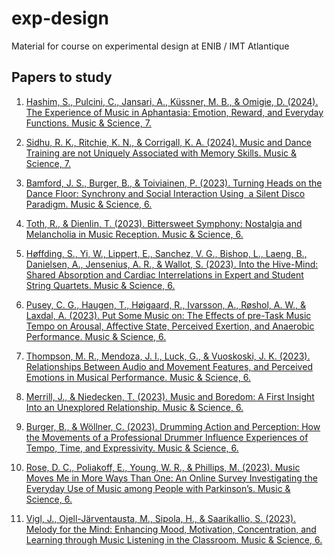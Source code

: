 # exp-design
Material for course on experimental design at ENIB / IMT Atlantique

## Papers to study 

1. [Hashim, S., Pulcini, C., Jansari, A., Küssner, M. B., & Omigie, D. (2024). The Experience of Music in Aphantasia: Emotion, Reward, and Everyday Functions. Music & Science, 7.](https://doi.org/10.1177/20592043231216259)

2. [Sidhu, R. K., Ritchie, K. N., & Corrigall, K. A. (2024). Music and Dance Training are not Uniquely Associated with Memory Skills. Music & Science, 7. ](https://doi.org/10.1177/20592043231222124)

3. [Bamford, J. S., Burger, B., & Toiviainen, P. (2023). Turning Heads on the Dance Floor: Synchrony and Social Interaction Using  a Silent Disco Paradigm. Music & Science, 6.](https://doi.org/10.1177/20592043231155416>)

4. [Toth, R., & Dienlin, T. (2023). Bittersweet Symphony: Nostalgia and Melancholia in Music Reception. Music & Science, 6.](https://doi.org/10.1177/20592043231155640)

5. [Høffding, S., Yi, W., Lippert, E., Sanchez, V. G., Bishop, L., Laeng, B., Danielsen, A., Jensenius, A. R., & Wallot, S. (2023). Into the Hive-Mind: Shared Absorption and Cardiac Interrelations in Expert and Student String Quartets. Music & Science, 6.](https://doi.org/10.1177/20592043231168597)

6. [Pusey, C. G., Haugen, T., Høigaard, R., Ivarsson, A., Røshol, A. W., & Laxdal, A. (2023). Put Some Music on: The Effects of pre-Task Music Tempo on Arousal, Affective State, Perceived Exertion, and Anaerobic Performance. Music & Science, 6.]( https://doi.org/10.1177/20592043231174388)

7. [Thompson, M. R., Mendoza, J. I., Luck, G., & Vuoskoski, J. K. (2023). Relationships Between Audio and Movement Features, and Perceived Emotions in Musical Performance. Music & Science, 6.](https://doi.org/10.1177/20592043231177871)

8. [Merrill, J., & Niedecken, T. (2023). Music and Boredom: A First Insight Into an Unexplored Relationship. Music & Science, 6.](https://doi.org/10.1177/20592043231181215)

9. [Burger, B., & Wöllner, C. (2023). Drumming Action and Perception: How the Movements of a Professional Drummer Influence Experiences of Tempo, Time, and Expressivity. Music & Science, 6.](https://doi.org/10.1177/20592043231186870)

10. [Rose, D. C., Poliakoff, E., Young, W. R., & Phillips, M. (2023). Music Moves Me in More Ways Than One: An Online Survey Investigating the Everyday Use of Music among People with Parkinson’s. Music & Science, 6.](https://doi.org/10.1177/20592043231197792)

11. [Vigl, J., Ojell-Järventausta, M., Sipola, H., & Saarikallio, S. (2023). Melody for the Mind: Enhancing Mood, Motivation, Concentration, and Learning through Music Listening in the Classroom. Music & Science, 6.](https://doi.org/10.1177/20592043231214085)


